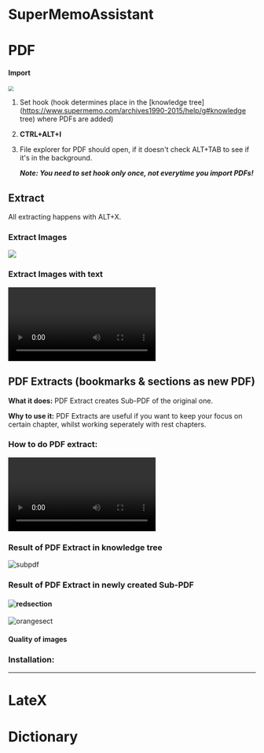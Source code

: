 # SuperMemoAssistant



# **PDF**

#### Import

<img src="https://raw.githubusercontent.com/supermemo/SuperMemoAssistant.Documentation/master/resources/SuperMemoAssistant.Plugins.PDF/import.png" style="zoom: 67%;" />

1. Set hook (hook determines place in the [knowledge tree](https://www.supermemo.com/archives1990-2015/help/g#knowledge tree) where PDFs are added)

2. **CTRL+ALT+I**

3. File explorer for PDF should open, if it doesn't check ALT+TAB to see if it's in the background.


   ***Note: You need to set hook only once, not everytime you import PDFs!***



## Extract

All extracting happens with ALT+X.

### Extract Images 

![](https://github.com/supermemo/SuperMemoAssistant.Documentation/blob/master/resources/SuperMemoAssistant.Plugins.PDF/mousedrag.gif?raw=true)


### **Extract Images with text**

![](https://github.com/supermemo/SuperMemoAssistant.Documentation/blob/master/resources/SuperMemoAssistant.Plugins.PDF/textandimage.mp4)




## PDF Extracts (bookmarks & sections as new PDF)

**What it does:** PDF Extract creates Sub-PDF of the original one.

**Why to use it:** PDF Extracts are useful if you want to keep your focus on certain chapter, whilst working seperately with rest chapters.

### How to do PDF extract:

![](https://github.com/supermemo/SuperMemoAssistant.Documentation/blob/master/resources/SuperMemoAssistant.Plugins.PDF/PDFextract.mp4)


### **Result of PDF Extract in knowledge tree**



![subpdf](https://github.com/supermemo/SuperMemoAssistant.Documentation/blob/master/resources/SuperMemoAssistant.Plugins.PDF/subpdf.png)



### Result of PDF Extract in newly created Sub-PDF

#### ![redsection](https://github.com/supermemo/SuperMemoAssistant.Documentation/blob/master/resources/SuperMemoAssistant.Plugins.PDF/redsection.png)

![orangesect](https://github.com/supermemo/SuperMemoAssistant.Documentation/blob/master/resources/SuperMemoAssistant.Plugins.PDF/orangesect.png)





#### Quality of images



### Installation: 



------



# **LateX**

# **Dictionary**

